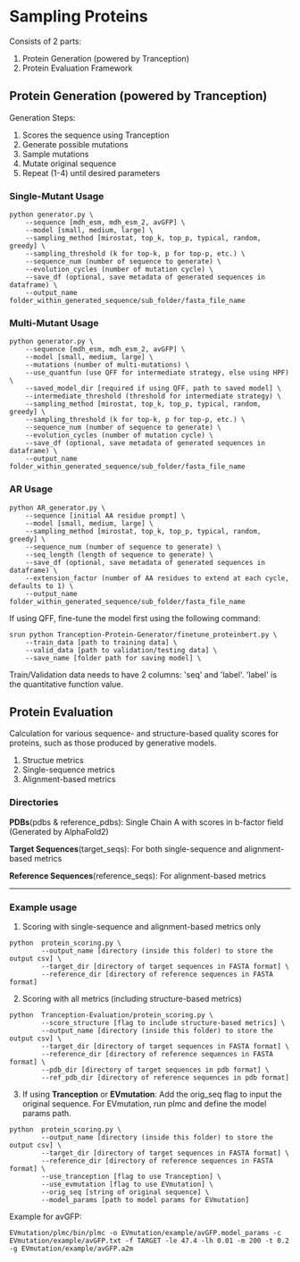 # Sampling Proteins

Consists of 2 parts:
1. Protein Generation (powered by Tranception)
2. Protein Evaluation Framework

## Protein Generation (powered by Tranception)

Generation Steps:
1. Scores the sequence using Tranception
2. Generate possible mutations
3. Sample mutations
4. Mutate original sequence
5. Repeat (1-4) until desired parameters

### Single-Mutant Usage
```
python generator.py \
    --sequence [mdh_esm, mdh_esm_2, avGFP] \
    --model [small, medium, large] \
    --sampling_method [mirostat, top_k, top_p, typical, random, greedy] \
    --sampling_threshold (k for top-k, p for top-p, etc.) \
    --sequence_num (number of sequence to generate) \
    --evolution_cycles (number of mutation cycle) \
    --save_df (optional, save metadata of generated sequences in dataframe) \
    --output_name folder_within_generated_sequence/sub_folder/fasta_file_name
```

### Multi-Mutant Usage
```
python generator.py \
    --sequence [mdh_esm, mdh_esm_2, avGFP] \
    --model [small, medium, large] \
    --mutations (number of multi-mutations) \
    --use_quantfun (use QFF for intermediate strategy, else using HPF) \
    --saved_model_dir [required if using QFF, path to saved model] \
    --intermediate_threshold (threshold for intermediate strategy) \
    --sampling_method [mirostat, top_k, top_p, typical, random, greedy] \
    --sampling_threshold (k for top-k, p for top-p, etc.) \
    --sequence_num (number of sequence to generate) \
    --evolution_cycles (number of mutation cycle) \
    --save_df (optional, save metadata of generated sequences in dataframe) \
    --output_name folder_within_generated_sequence/sub_folder/fasta_file_name
```

### AR Usage
```
python AR_generator.py \
    --sequence [initial AA residue prompt] \
    --model [small, medium, large] \
    --sampling_method [mirostat, top_k, top_p, typical, random, greedy] \
    --sequence_num (number of sequence to generate) \
    --seq_length (length of sequence to generate) \
    --save_df (optional, save metadata of generated sequences in dataframe) \
    --extension_factor (number of AA residues to extend at each cycle, defaults to 1) \
    --output_name folder_within_generated_sequence/sub_folder/fasta_file_name
```

If using QFF, fine-tune the model first using the following command:
```
srun python Tranception-Protein-Generator/finetune_proteinbert.py \
    --train_data [path to training data] \
    --valid_data [path to validation/testing data] \
    --save_name [folder path for saving model] \
```
Train/Validation data needs to have 2 columns: 'seq' and 'label'. 'label' is the quantitative function value.

## Protein Evaluation

Calculation for various sequence- and structure-based quality scores for proteins, such as those produced by generative models.

1. Structue metrics
2. Single-sequence metrics
3. Alignment-based metrics

### Directories
**PDBs**(pdbs & reference_pdbs): Single Chain A with scores in b-factor field (Generated by AlphaFold2)

**Target Sequences**(target_seqs): For both single-sequence and alignment-based metrics

**Reference Sequences**(reference_seqs): For alignment-based metrics
***

### Example usage
1. Scoring with single-sequence and alignment-based metrics only
```
python  protein_scoring.py \
        --output_name [directory (inside this folder) to store the output csv] \
        --target_dir [directory of target sequences in FASTA format] \
        --reference_dir [directory of reference sequences in FASTA format]
```

2. Scoring with all metrics (including structure-based metrics)
```
python  Tranception-Evaluation/protein_scoring.py \
        --score_structure [flag to include structure-based metrics] \
        --output_name [directory (inside this folder) to store the output csv] \
        --target_dir [directory of target sequences in FASTA format] \
        --reference_dir [directory of reference sequences in FASTA format] \
        --pdb_dir [directory of target sequences in pdb format] \
        --ref_pdb_dir [directory of reference sequences in pdb format]
```

3. If using **Tranception** or **EVmutation**: Add the orig_seq flag to input the original sequence. For EVmutation, run plmc and define the model params path.
```
python  protein_scoring.py \
        --output_name [directory (inside this folder) to store the output csv] \
        --target_dir [directory of target sequences in FASTA format] \
        --reference_dir [directory of reference sequences in FASTA format] \
        --use_tranception [flag to use Tranception] \ 
        --use_evmutation [flag to use EVmutation] \
        --orig_seq [string of original sequence] \
        --model_params [path to model params for EVmutation]
```

Example for avGFP:
```
EVmutation/plmc/bin/plmc -o EVmutation/example/avGFP.model_params -c EVmutation/example/avGFP.txt -f TARGET -le 47.4 -lh 0.01 -m 200 -t 0.2 -g EVmutation/example/avGFP.a2m

```